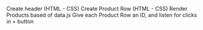 Create header (HTML - CSS)
Create Product Row (HTML - CSS)
Render Products based of data.js
Give each Product Row an ID, and listen for clicks in + button
